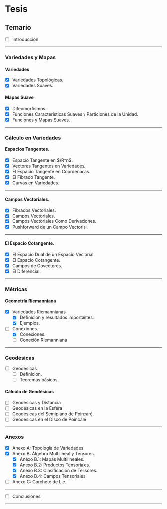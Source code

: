 # Tesis

## Temario

- [ ] Introducción.

---

### Variedades y Mapas

#### Variedades

- [x] Variedades Topológicas.
- [x] Variedades Suaves.

#### Mapas Suave

- [x] Difeomorfismos.
- [x] Funciones Características Suaves y Particiones de la Unidad.
- [x] Funciones y Mapas Suaves.

---

### Cálculo en Variedades

#### Espacios Tangentes.

- [x] Espacio Tangente en $\R^n$.
- [x] Vectores Tangentes en Variedades.
- [x] El Espacio Tangente en Coordenadas.
- [x] El Fibrado Tangente.
- [x] Curvas en Variedades.

---

#### Campos Vectoriales.

- [x] Fibrados Vectoriales.
- [x] Campos Vectoriales.
- [x] Campos Vectoriales Como Derivaciones.
- [x] Pushforward de un Campo Vectorial.

---

#### El Espacio Cotangente.

- [x] El Espacio Dual de un Espacio Vectorial.
- [x] El Espacio Cotangente.
- [x] Campos de Covectores.
- [x] El Diferencial.

---

### Métricas

#### Geometría Riemanniana

- [x] Variedades Riemannianas
  - [x] Definición y resultados importantes.
  - [x] Ejemplos.
- [ ] Conexiones.
  - [x] Conexiones.
  - [ ] Conexión Riemanniana

---

### Geodésicas

- [ ] Geodésicas
  - [ ] Definición.
  - [ ] Teoremas básicos.

#### Cálculo de Geodésicas
  - [ ] Geodésicas y Distancia
  - [ ] Geodésicas en la Esfera
  - [ ] Geodésicas del Semiplano de Poincaré.
  - [ ] Geodésicas en el Disco de Poincaré

---

### Anexos

- [x] Anexo A: Topología de Variedades.
- [x] Anexo B: Álgebra Multilineal y Tensores.
  - [x] Anexo B.1: Mapas Multilineales.
  - [x] Anexo B.2: Productos Tensoriales.
  - [x] Anexo B.3: Clasificación de Tensores.
  - [x] Anexo B.4: Campos Tensoriales
- [ ] Anexo C: Corchete de Lie.

---

- [ ] Conclusiones

---

